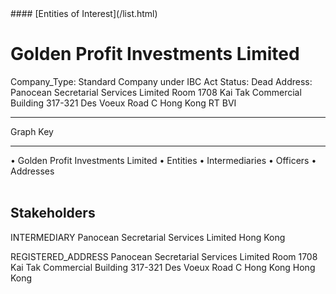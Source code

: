 <link rel="stylesheet" type="text/css" href="../../assets/style.css">
#### [Entities of Interest](/list.html)

<style>
body{background-image:url("http://eoi-graphs.s3-website-eu-west-1.amazonaws.com/Golden_Profit_Investments_Limited.png");background-repeat: no-repeat;background-size: contain;}
.markdown>p>span{background-color: white;}
</style>

# Golden Profit Investments Limited
<span>Company_Type: Standard Company under IBC Act
Status: Dead
Address: Panocean Secretarial Services Limited Room 1708 Kai Tak Commercial Building 317-321 Des Voeux Road C Hong Kong RT BVI
</span>

---



<div class="legend">
Graph Key
<hr>
<span class="focus">• Golden Profit Investments Limited</span>
<span class="entity">• Entities</span>
<span class="intermediary">• Intermediaries</span>
<span class="officer">• Officers</span>
<span class="address">• Addresses</span>
</div><br>


## Stakeholders
<span>INTERMEDIARY
Panocean Secretarial Services Limited
Hong Kong
</span>

<span>REGISTERED_ADDRESS
Panocean Secretarial Services Limited Room 1708 Kai Tak Commercial Building 317-321 Des Voeux Road C Hong Kong
Hong Kong
</span>

